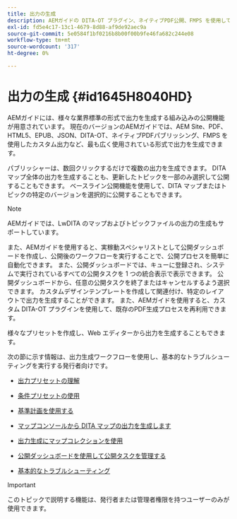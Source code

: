 ```yaml
---
title: 出力の生成
description: AEMガイドの DITA-OT プラグイン、ネイティブPDF公開、FMPS を使用して、AEMサイト、PDF、HTML5、EPUB、カスタム、JSON で出力を生成します。
exl-id: fd5e4c17-13c1-4679-8d88-af9de92aec9a
source-git-commit: 5e0584f1bf0216b8b00f00b9fe46fa682c244e08
workflow-type: tm+mt
source-wordcount: '317'
ht-degree: 0%

---
```


# 出力の生成 {#id1645H8040HD}

AEMガイドには、様々な業界標準の形式で出力を生成する組み込みの公開機能が用意されています。 現在のバージョンのAEMガイドでは、AEM Site、PDF、HTML5、EPUB、JSON、DITA-OT、ネイティブPDFパブリッシング、FMPS を使用したカスタム出力など、最も広く使用されている形式で出力を生成できます。

パブリッシャーは、数回クリックするだけで複数の出力を生成できます。 DITA マップ全体の出力を生成することも、更新したトピックを一部のみ選択して公開することもできます。 ベースライン公開機能を使用して、DITA マップまたはトピックの特定のバージョンを選択的に公開することもできます。

>[!NOTE]
>
> AEMガイドでは、LwDITA のマップおよびトピックファイルの出力の生成もサポートしています。

また、AEMガイドを使用すると、実稼動スペシャリストとして公開ダッシュボードを作成し、公開後のワークフローを実行することで、公開プロセスを簡単に自動化できます。 また、公開ダッシュボードでは、キューに登録され、システムで実行されているすべての公開タスクを 1 つの統合表示で表示できます。 公開ダッシュボードから、任意の公開タスクを終了またはキャンセルするよう選択できます。 カスタムデザインテンプレートを作成して関連付け、特定のレイアウトで出力を生成することができます。 また、AEMガイドを使用すると、カスタム DITA-OT プラグインを使用して、既存のPDF生成プロセスを再利用できます。

様々なプリセットを作成し、Web エディターから出力を生成することもできます。

次の節に示す情報は、出力生成ワークフローを使用し、基本的なトラブルシューティングを実行する発行者向けです。

- [出力プリセットの理解](generate-output-understand-presets.md#)

- [条件プリセットの使用](generate-output-use-condition-presets.md#)

- [基準計画を使用する](generate-output-use-baseline-for-publishing.md#)

- [マップコンソールから DITA マップの出力を生成します](generate-output-for-a-dita-map.md#)

- [出力生成にマップコレクションを使用](generate-output-use-map-collection-output-generation.md#)

- [公開ダッシュボードを使用して公開タスクを管理する](generate-output-publish-dashboard.md#)

- [基本的なトラブルシューティング](generate-output-basic-troubleshooting.md#)


>[!IMPORTANT]
>
> このトピックで説明する機能は、発行者または管理者権限を持つユーザーのみが使用できます。
